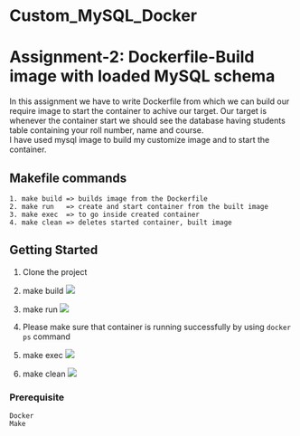 # Custom_MySQL_Docker
# Assignment-2: Dockerfile-Build image with loaded MySQL schema

In this assignment we have to write Dockerfile from which we can build our require image to start the container to achive our target. Our target is whenever the container start we should see the database having students table containing your roll number, name and course.<br />
I have used mysql image to build my customize image and to start the container.

## Makefile commands
```
1. make build => builds image from the Dockerfile
2. make run   => create and start container from the built image
3. make exec  => to go inside created container
4. make clean => deletes started container, built image
```

## Getting Started

1. Clone the project

2. make build
![](./images/build.png)

3. make run
![](./images/run.png)

4. Please make sure that container is running successfully by using `docker ps` command

5. make exec
![](./images/exec.png)

6. make clean
![](./images/clean.png)


### Prerequisite
```
Docker
Make
```


